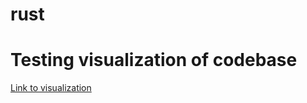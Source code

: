 # rust


# Testing visualization of codebase
[Link to visualization](https://mango-dune-07a8b7110.1.azurestaticapps.net/?repo=Sky360-Repository%2Frust)
